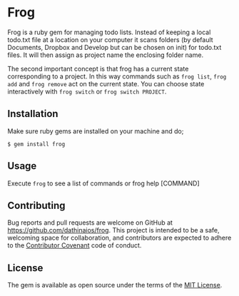 # Frog

Frog is a ruby gem for managing todo lists. Instead of keeping a local todo.txt file at a location on your computer it scans folders (by default Documents, Dropbox and Develop but can be chosen on init) for todo.txt files. It will then assign as project name the enclosing folder name.

The second important concept is that frog has a current state corresponding to a project. In this way commands such as `frog list`, `frog add` and `frog remove` act on the current state. You can choose state interactively with `frog switch` or `frog switch PROJECT`.

## Installation

Make sure ruby gems are installed on your machine and do;

    $ gem install frog

## Usage

Execute `frog` to see a list of commands or frog help [COMMAND]

## Contributing

Bug reports and pull requests are welcome on GitHub at https://github.com/dathinaios/frog. This project is intended to be a safe, welcoming space for collaboration, and contributors are expected to adhere to the [Contributor Covenant](http://contributor-covenant.org) code of conduct.


## License

The gem is available as open source under the terms of the [MIT License](http://opensource.org/licenses/MIT).

